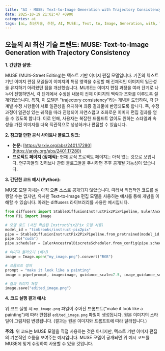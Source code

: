 ```yaml
---
title: "AI - MUSE: Text-to-Image Generation with Trajectory Consistency"
date: 2025-10-19 21:02:47 +0900
categories: ai
tags: [ai, 최신기술, 추천, AI, MUSE:, Text, to, Image, Generation, with, Trajectory, Consistency]
---
```


## 오늘의 AI 최신 기술 트렌드: **MUSE: Text-to-Image Generation with Trajectory Consistency**

**1. 간단한 설명:**

MUSE (MUlti-Street Editing)는 텍스트 기반 이미지 편집 모델입니다. 기존의 텍스트 기반 이미지 편집 모델들이 이미지의 특정 영역을 수정할 때 전체적인 이미지의 일관성을 유지하기 어려웠던 점을 개선했습니다. MUSE는 이미지 편집 과정을 여러 단계로 나누어 진행하면서, 각 단계에서 수정된 내용이 전체 이미지의 맥락과 조화를 이루도록 설계되었습니다. 특히, 이 모델은 "trajectory consistency"라는 개념을 도입하여, 각 단계별 수정 사항들이 서로 일관성을 유지하며 최종 결과물에 반영되도록 합니다. 즉, 수정 과정이 일관성 있는 궤적을 따라 진행되어 자연스럽고 조화로운 이미지 편집 결과를 얻을 수 있도록 합니다. 이로 인해, 사용자는 복잡한 프롬프트 없이도 원하는 스타일과 속성을 가진 이미지를 더욱 직관적으로 생성하거나 편집할 수 있습니다.

**2. 참고할 만한 공식 사이트나 블로그 링크:**

*   **논문:** [https://arxiv.org/abs/2401.17280](https://arxiv.org/abs/2401.17280)
*   **프로젝트 페이지 (잠재적):** 현재 공식 프로젝트 페이지는 아직 없는 것으로 보입니다. 연구자들의 깃허브나 관련 블로그들을 주시하면 추후 공개될 가능성이 있습니다.

**3. 간단한 코드 예시 (Python):**

MUSE 모델 자체는 아직 오픈 소스로 공개되지 않았습니다. 따라서 직접적인 코드를 실행할 수는 없지만, 유사한 Text-to-Image 편집 모델을 사용하는 예시를 통해 개념을 이해할 수 있습니다. 아래는 diffusers 라이브러리를 사용한 예시입니다.

```python
from diffusers import StableDiffusionInstructPix2PixPipeline, EulerAncestralDiscreteScheduler
from PIL import Image

# 모델 로드 (사전 학습된 InstructPix2Pix 모델 사용)
model_id = "timbrooks/instruct-pix2pix"
pipe = StableDiffusionInstructPix2PixPipeline.from_pretrained(model_id, torch_dtype=torch.float16)
pipe.to("cuda")
pipe.scheduler = EulerAncestralDiscreteScheduler.from_config(pipe.scheduler.config)

# 이미지 불러오기 (예시)
image = Image.open("my_image.png").convert("RGB")

# 프롬프트 정의
prompt = "make it look like a painting"
image = pipe(prompt, image=image, guidance_scale=7.5, image_guidance_scale=1.2).images[0]

# 결과 이미지 저장
image.save("edited_image.png")
```

**4. 코드 실행 결과 예시:**

위 코드 실행 시 `my_image.png` 파일이 주어진 프롬프트("make it look like a painting")에 따라 편집된 `edited_image.png` 파일이 생성됩니다.  원본 이미지의 스타일이 그림처럼 변경됩니다. (결과는 원본 이미지와 프롬프트에 따라 달라집니다.)

**주의:** 위 코드는 MUSE 모델을 직접 사용하는 것은 아니지만, 텍스트 기반 이미지 편집의 기본적인 흐름을 보여주는 예시입니다. MUSE 모델이 공개되면 위 예시 코드를 MUSE에 맞게 수정하여 사용할 수 있을 것입니다.

